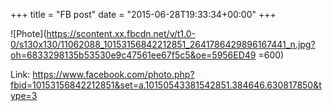 +++
title = "FB post"
date = "2015-06-28T19:33:34+00:00"
+++



![Phote](https://scontent.xx.fbcdn.net/v/t1.0-0/s130x130/11062088_10153156842212851_2641786429896167441_n.jpg?oh=6833298135b53530e9c47561ee67f5c5&oe=5956ED49 =600)


Link: https://www.facebook.com/photo.php?fbid=10153156842212851&set=a.10150543381542851.384646.630817850&type=3
